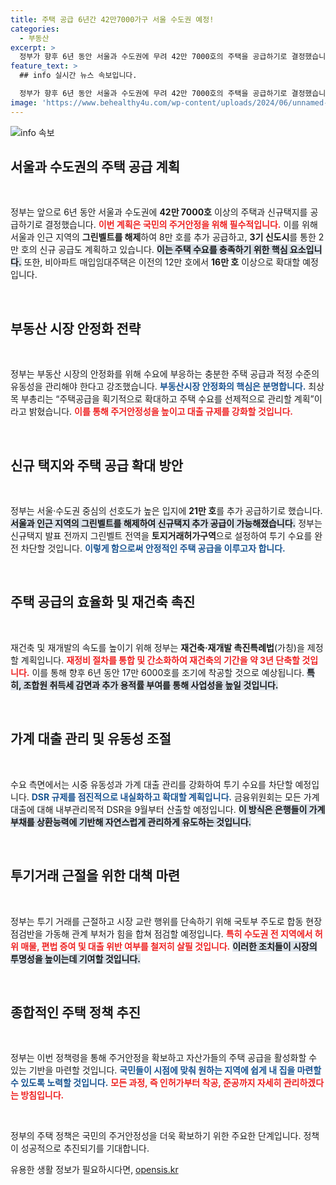 ```yaml
---
title: 주택 공급 6년간 42만7000가구 서울 수도권 예정!
categories:
  - 부동산
excerpt: >
  정부가 향후 6년 동안 서울과 수도권에 무려 42만 7000호의 주택을 공급하기로 결정했습니다. 그린벨트 해제, 신도시 추가 공급, 비아파트 매입임대 확대 등 다양한 방안이 포함된 이번 정책은 주거안정과 부동산 시장 안정화의 시금석이 될 것으로 보입니다.
feature_text: >
  ## info 실시간 뉴스 속보입니다.

  정부가 향후 6년 동안 서울과 수도권에 무려 42만 7000호의 주택을 공급하기로 결정했습니다. 그린벨트 해제, 신도시 추가 공급, 비아파트 매입임대 확대 등 다양한 방안이 포함된 이번 정책은 주거안정과 부동산 시장 안정화의 시금석이 될 것으로 보입니다.
image: 'https://www.behealthy4u.com/wp-content/uploads/2024/06/unnamed-file.png'
---
```


<p><img src="https://www.behealthy4u.com/wp-content/uploads/2024/06/unnamed-file.png" alt="info 속보" /></p>

<h2 data-ke-size="size26">서울과 수도권의 주택 공급 계획</h2>

<p data-ke-size="size16">&nbsp;</p>

<p>정부는 앞으로 6년 동안 서울과 수도권에 <strong>42만 7000호</strong> 이상의 주택과 신규택지를 공급하기로 결정했습니다. <b><span style="color: #ee2323;">이번 계획은 국민의 주거안정을 위해 필수적입니다.</span></b> 이를 위해 서울과 인근 지역의 <strong>그린벨트를 해제</strong>하여 8만 호를 추가 공급하고, <strong>3기 신도시</strong>를 통한 2만 호의 신규 공급도 계획하고 있습니다. <b><span style="background-color: #21538527;">이는 주택 수요를 충족하기 위한 핵심 요소입니다.</span></b> 또한, 비아파트 매입임대주택은 이전의 12만 호에서 <strong>16만 호</strong> 이상으로 확대할 예정입니다.</p>

<p data-ke-size="size16">&nbsp;</p>

<h2 data-ke-size="size26">부동산 시장 안정화 전략</h2>

<p data-ke-size="size16">&nbsp;</p>

<p>정부는 부동산 시장의 안정화를 위해 수요에 부응하는 충분한 주택 공급과 적정 수준의 유동성을 관리해야 한다고 강조했습니다. <b><span style="color: #1a5490;">부동산시장 안정화의 핵심은 분명합니다.</span></b> 최상목 부총리는 “주택공급을 획기적으로 확대하고 주택 수요를 선제적으로 관리할 계획”이라고 밝혔습니다. <b><span style="color: #ee2323;">이를 통해 주거안정성을 높이고 대출 규제를 강화할 것입니다.</span></b> </p>

<p data-ke-size="size16">&nbsp;</p>

<h2 data-ke-size="size26">신규 택지와 주택 공급 확대 방안</h2>

<p data-ke-size="size16">&nbsp;</p>

<p>정부는 서울·수도권 중심의 선호도가 높은 입지에 <strong>21만 호</strong>를 추가 공급하기로 했습니다. <b><span style="background-color: #21538527;">서울과 인근 지역의 그린벨트를 해제하여 신규택지 추가 공급이 가능해졌습니다.</span></b> 정부는 신규택지 발표 전까지 그린벨트 전역을 <strong>토지거래허가구역</strong>으로 설정하여 투기 수요를 완전 차단할 것입니다. <b><span style="color: #1a5490;">이렇게 함으로써 안정적인 주택 공급을 이루고자 합니다.</span></b> </p>

<p data-ke-size="size16">&nbsp;</p>

<h2 data-ke-size="size26">주택 공급의 효율화 및 재건축 촉진</h2>

<p data-ke-size="size16">&nbsp;</p>

<p>재건축 및 재개발의 속도를 높이기 위해 정부는 <strong>재건축·재개발 촉진특례법</strong>(가칭)을 제정할 계획입니다. <b><span style="color: #ee2323;">재정비 절차를 통합 및 간소화하여 재건축의 기간을 약 3년 단축할 것입니다.</span></b> 이를 통해 향후 6년 동안 17만 6000호를 조기에 착공할 것으로 예상됩니다. <b><span style="background-color: #21538527;">특히, 조합원 취득세 감면과 추가 용적률 부여를 통해 사업성을 높일 것입니다.</span></b></p>

<p data-ke-size="size16">&nbsp;</p>

<h2 data-ke-size="size26">가계 대출 관리 및 유동성 조절</h2>

<p data-ke-size="size16">&nbsp;</p>

<p>수요 측면에서는 시중 유동성과 가계 대출 관리를 강화하여 투기 수요를 차단할 예정입니다. <b><span style="color: #1a5490;">DSR 규제를 점진적으로 내실화하고 확대할 계획입니다.</span></b> 금융위원회는 모든 가계 대출에 대해 내부관리목적 DSR을 9월부터 산출할 예정입니다. <b><span style="background-color: #21538527;">이 방식은 은행들이 가계부채를 상환능력에 기반해 자연스럽게 관리하게 유도하는 것입니다.</span></b></p>

<p data-ke-size="size16">&nbsp;</p>

<h2 data-ke-size="size26">투기거래 근절을 위한 대책 마련</h2>

<p data-ke-size="size16">&nbsp;</p>

<p>정부는 투기 거래를 근절하고 시장 교란 행위를 단속하기 위해 국토부 주도로 합동 현장 점검반을 가동해 관계 부처가 힘을 합쳐 점검할 예정입니다. <b><span style="color: #ee2323;">특히 수도권 전 지역에서 허위 매물, 편법 증여 및 대출 위반 여부를 철저히 살필 것입니다.</span></b> <b><span style="background-color: #21538527;">이러한 조치들이 시장의 투명성을 높이는데 기여할 것입니다.</span></b></p>

<p data-ke-size="size16">&nbsp;</p>

<h2 data-ke-size="size26">종합적인 주택 정책 추진</h2>

<p data-ke-size="size16">&nbsp;</p>

<p>정부는 이번 정책령을 통해 주거안정을 확보하고 자산가들의 주택 공급을 활성화할 수 있는 기반을 마련할 것입니다. <b><span style="color: #1a5490;">국민들이 시점에 맞춰 원하는 지역에 쉽게 내 집을 마련할 수 있도록 노력할 것입니다.</span></b> <b><span style="color: #ee2323;">모든 과정, 즉 인허가부터 착공, 준공까지 자세히 관리하겠다는 방침입니다.</span></b></p>

<p data-ke-size="size16">&nbsp;</p>

<p>정부의 주택 정책은 국민의 주거안정성을 더욱 확보하기 위한 주요한 단계입니다. 정책이 성공적으로 추진되기를 기대합니다.</p>
유용한 생활 정보가 필요하시다면, <a href="https://opensis.kr" rel="dofollow">opensis.kr</a>


